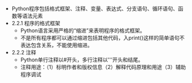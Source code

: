 - Python程序包括格式框架、注释、变量、表达式、分支语句、循环语句、函数等语法元素
- 2.2.1 程序的格式框架
  - Python语言采用严格的“缩进”来表明程序的格式框架。
  - 不是所有程序都可以通过缩进包括其他代码，入print()这样的简单语句不表达包含关系，不能使用缩进。
- 2.2.2 注释
  - Python单行注释以#开头，多行注释以'''开头和结尾。
  - 注释用途：（1）标明作者和版权信息（2）解释代码原理和用途（3）辅助程序调试
